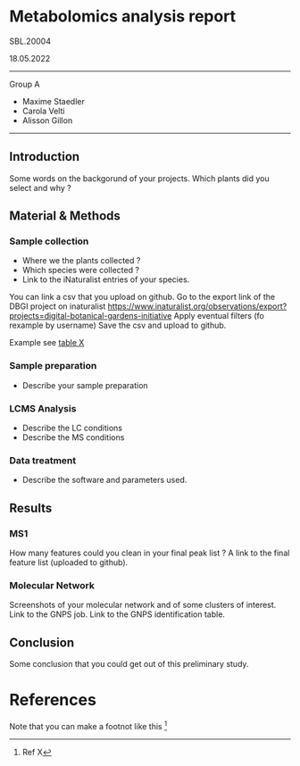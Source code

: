 # Metabolomics analysis report
SBL.20004 

18.05.2022

----
Group A
- Maxime Staedler
- Carola Velti
- Alisson Gillon
----


## Introduction

Some words on the backgorund of your projects.
Which plants did you select and why ?

## Material & Methods

### Sample collection

- Where we the plants collected ? 
- Which species were collected ? 
- Link to the iNaturalist entries of your species.

You can link a csv that you upload on github.
Go to the export link of the DBGI project on inaturalist https://www.inaturalist.org/observations/export?projects=digital-botanical-gardens-initiative
Apply eventual filters (fo rexample by username)
Save the csv and upload to github.


Example see [table X](https://github.com/commons-teaching/SBL.20004.2022/blob/main/data/observations-238383.csv) 

### Sample preparation

- Describe your sample preparation

### LCMS Analysis

- Describe the LC conditions
- Describe the MS conditions

### Data treatment

- Describe the software and parameters used.

## Results


### MS1

How many features could you clean in your final peak list ?
A link to the final feature list (uploaded to github).

### Molecular Network

Screenshots of your molecular network and of some clusters of interest.
Link to the GNPS job.
Link to the GNPS identification table.

## Conclusion

Some conclusion that you could get out of this preliminary study.

# References

Note that you can make a footnot like this [^1]

[^1]: Ref X
